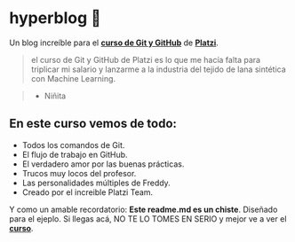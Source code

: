 # hyperblog 💚
Un blog increíble para el **[curso de Git y GitHub](https://platzi.com/cursos/git-github/ "curso de Git y GitHub")** de **[Platzi](https://platzi.com "Platzi")**.
> el curso de Git y GitHub de Platzi es lo que me hacía falta para triplicar mi salario y lanzarme a la industria del tejido de lana sintética con Machine Learning.

> - Niñita

## En este curso vemos de todo:
* Todos los comandos de Git.
* El flujo de trabajo en GitHub.
* El verdadero amor por las buenas prácticas.
* Trucos muy locos del profesor.
* Las personalidades múltiples de Freddy.
* Creado por el increible Platzi Team.

Y como un amable recordatorio: **Este readme.md es un chiste**. Diseñado para el ejeplo. Si llegas acá, NO TE LO TOMES EN SERIO y mejor ve a ver el **[curso](https://platzi.com/cursos/git-github/ "curso")**.
